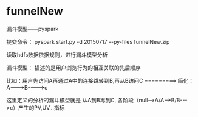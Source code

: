 # funnelNew
漏斗模型——pyspark

提交命令：  pyspark   start.py   -d 20150717 --py-files funnelNew.zip  


读取hdfs数据依据规则，进行漏斗模型分析


 漏斗模型： 描述的是用户浏览行为的相互关联的先后顺序
 
 比如：用户先访问A再通过A中的连接跳转到B,再从B访问C =========>   简化：  A--->B---->c
 
 这里定义的分析的漏斗模型就是 从A到B再到C,  各阶段（null-->A/A-->B/B--->c）产生的PV,UV...指标
 
